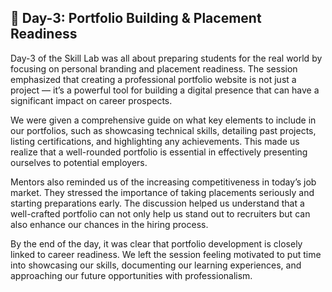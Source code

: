 ## 🎯 Day-3: Portfolio Building & Placement Readiness
Day-3 of the Skill Lab was all about preparing students for the real world by focusing on personal branding and placement readiness. The session emphasized that creating a professional portfolio website is not just a project — it’s a powerful tool for building a digital presence that can have a significant impact on career prospects.

We were given a comprehensive guide on what key elements to include in our portfolios, such as showcasing technical skills, detailing past projects, listing certifications, and highlighting any achievements. This made us realize that a well-rounded portfolio is essential in effectively presenting ourselves to potential employers.

Mentors also reminded us of the increasing competitiveness in today’s job market. They stressed the importance of taking placements seriously and starting preparations early. The discussion helped us understand that a well-crafted portfolio can not only help us stand out to recruiters but can also enhance our chances in the hiring process.

By the end of the day, it was clear that portfolio development is closely linked to career readiness. We left the session feeling motivated to put time into showcasing our skills, documenting our learning experiences, and approaching our future opportunities with professionalism.